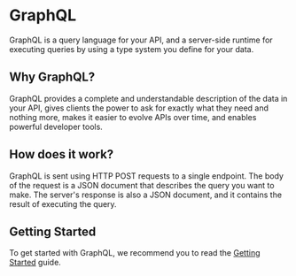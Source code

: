 # GraphQL
GraphQL is a query language for your API, and a server-side runtime for executing queries by using a type system you define for your data.

## Why GraphQL?
GraphQL provides a complete and understandable description of the data in your API, gives clients the power to ask for exactly what they need and nothing more, makes it easier to evolve APIs over time, and enables powerful developer tools.

## How does it work?
GraphQL is sent using HTTP POST requests to a single endpoint. The body of the request is a JSON document that describes the query you want to make. The server's response is also a JSON document, and it contains the result of executing the query.

## Getting Started
To get started with GraphQL, we recommend you to read the [Getting Started](https://graphql.org/learn/) guide.
